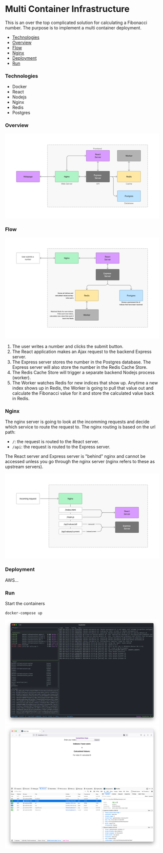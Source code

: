# Multi Container Infrastructure

This is an over the top complicated solution for calculating a Fibonacci number.
The purpose is to implement a multi container deployment.

* [Technologies](#technologies)
* [Overview](#overview)
* [Flow](#flow)
* [Nginx](#nginx)
* [Deployment](#deployment)
* [Run](#run)

### Technologies
* Docker
* React
* Nodejs
* Nginx
* Redis
* Postgres

### Overview
![](resources/images/overview.png)

### Flow
![](resources/images/flow.png)

1. The user writes a number and clicks the submit button.
2. The React application makes an Ajax request to the backend Express server.
3. The Express server stores the number in the Postgres database. The Express server will also
   store the number in the Redis Cache Store.
4. The Redis Cache Store will trigger a separate backend Nodejs process (worker).
5. The Worker watches Redis for new indices that show up. Anytime a new index shows up in Redis,
   the Worker is going to pull that value out and calculate the Fibonacci value for it and store the calculated
   value back in Redis.

### Nginx
The nginx server is going to look at the incomming requests and decide which
service to route the request to. The nginx routing is based on the url path:
* `/`: the request is routed to the React server.
* `/api`: the request is routed to the Express server.

The React server and Express server is "behind" nginx and cannot be accessed
unless you go through the nginx server (nginx refers to these as upstream servers).

![](resources/images/nginx-routing.png)

### Deployment
AWS...


### Run 

Start the containers 
```shell
docker-compose up
```
![](resources/images/containers.png)
![](resources/images/app.png)

